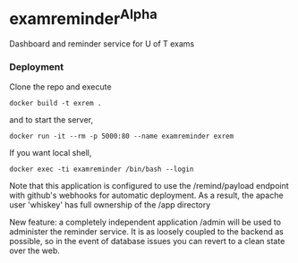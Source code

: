 # examreminder<sup>Alpha</sup>
Dashboard and reminder service for U of T exams 

### Deployment

Clone the repo and execute

    docker build -t exrem .

and to start the server,

    docker run -it --rm -p 5000:80 --name examreminder exrem

If you want local shell,

    docker exec -ti examreminder /bin/bash --login

Note that this application is configured to use the /remind/payload endpoint with github's webhooks for automatic
deployment. As a result, the apache user 'whiskey' has full ownership of the /app directory

New feature: a completely independent application /admin will be used to
administer the reminder service. It is as loosely coupled to the backend
as possible, so in the event of database issues you can revert to a clean
state over the web.
